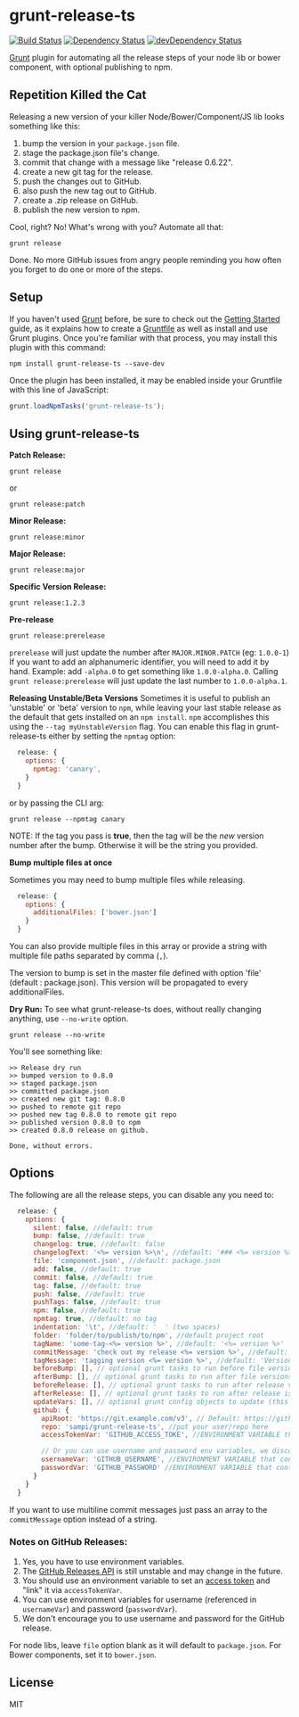 # grunt-release-ts

[![Build Status](https://travis-ci.org/sampi/grunt-release-ts.svg?branch=master)](https://travis-ci.org/sampi/grunt-release-ts)
[![Dependency Status](https://david-dm.org/sampi/grunt-release-ts.svg)](https://david-dm.org/sampi/grunt-release-ts)
[![devDependency Status](https://david-dm.org/sampi/grunt-release-ts/dev-status.svg)](https://david-dm.org/sampi/grunt-release-ts#info=devDependencies)

[Grunt](http://gruntjs.com) plugin for automating all the release steps of your node lib or bower component, with optional publishing to npm.

## Repetition Killed the Cat
Releasing a new version of your killer Node/Bower/Component/JS lib looks something like this:

1. bump the version in your `package.json` file.
2. stage the package.json file's change.
3. commit that change with a message like "release 0.6.22".
4. create a new git tag for the release.
5. push the changes out to GitHub.
6. also push the new tag out to GitHub.
7. create a .zip release on GitHub.
8. publish the new version to npm.

Cool, right? No! What's wrong with you? Automate all that:

```shell
grunt release
```

Done. No more GitHub issues from angry people reminding you how often you forget to do one or more of the steps.

## Setup
If you haven't used [Grunt](http://gruntjs.com/) before, be sure to check out the [Getting Started](http://gruntjs.com/getting-started) guide, as it explains how to create a [Gruntfile](http://gruntjs.com/sample-gruntfile) as well as install and use Grunt plugins. Once you're familiar with that process, you may install this plugin with this command:

```shell
npm install grunt-release-ts --save-dev
```

Once the plugin has been installed, it may be enabled inside your Gruntfile with this line of JavaScript:

```js
grunt.loadNpmTasks('grunt-release-ts');
```

## Using grunt-release-ts

**Patch Release:**
```shell
grunt release
```
or
```shell
grunt release:patch
```

**Minor Release:**
```shell
grunt release:minor
```

**Major Release:**
```shell
grunt release:major
```

**Specific Version Release:**
```shell
grunt release:1.2.3
```

**Pre-release**
```shell
grunt release:prerelease
```

`prerelease` will just update the number after `MAJOR.MINOR.PATCH` (eg: `1.0.0-1`)
If you want to add an alphanumeric identifier, you will need to add it by hand.
Example: add `-alpha.0` to get something like `1.0.0-alpha.0`. Calling `grunt release:prerelease` will just update the last number to `1.0.0-alpha.1`.

**Releasing Unstable/Beta Versions**
Sometimes it is useful to publish an 'unstable' or 'beta' version to `npm`, while leaving your last stable release as the default that gets installed on an `npm install`.
`npm` accomplishes this using the `--tag myUnstableVersion` flag. You can enable this flag in grunt-release-ts either by setting the `npmtag` option:

```js
  release: {
    options: {
      npmtag: 'canary',
    }
  }
```

or by passing the CLI arg:

```shell
grunt release --npmtag canary
```

NOTE: If the tag you pass is **true**, then the tag will be the *new* version number after the bump. Otherwise it will be the string you provided.


**Bump multiple files at once**

Sometimes you may need to bump multiple files while releasing.

```js
  release: {
    options: {
      additionalFiles: ['bower.json']
    }
  }
```

You can also provide multiple files in this array or provide a string with multiple file paths separated by comma (`,`).

The version to bump is set in the master file defined with option 'file' (default : package.json).
This version will be propagated to every additionalFiles.

**Dry Run:**
To see what grunt-release-ts does, without really changing anything, use `--no-write` option.

```shell
grunt release --no-write
```

You'll see something like:
```
>> Release dry run
>> bumped version to 0.8.0
>> staged package.json
>> committed package.json
>> created new git tag: 0.8.0
>> pushed to remote git repo
>> pushed new tag 0.8.0 to remote git repo
>> published version 0.8.0 to npm
>> created 0.8.0 release on github.

Done, without errors.
```

## Options
The following are all the release steps, you can disable any you need to:

```js
  release: {
    options: {
      silent: false, //default: true
      bump: false, //default: true
      changelog: true, //default: false
      changelogText: '<%= version %>\n', //default: '### <%= version %> - <%= grunt.template.today("yyyy-mm-dd") %>\n'
      file: 'component.json', //default: package.json
      add: false, //default: true
      commit: false, //default: true
      tag: false, //default: true
      push: false, //default: true
      pushTags: false, //default: true
      npm: false, //default: true
      npmtag: true, //default: no tag
      indentation: '\t', //default: '  ' (two spaces)
      folder: 'folder/to/publish/to/npm', //default project root
      tagName: 'some-tag-<%= version %>', //default: '<%= version %>'
      commitMessage: 'check out my release <%= version %>', //default: 'release <%= version %>'
      tagMessage: 'tagging version <%= version %>', //default: 'Version <%= version %>',
      beforeBump: [], // optional grunt tasks to run before file versions are bumped
      afterBump: [], // optional grunt tasks to run after file versions are bumped
      beforeRelease: [], // optional grunt tasks to run after release version is bumped up but before release is packaged
      afterRelease: [], // optional grunt tasks to run after release is packaged
      updateVars: [], // optional grunt config objects to update (this will update/set the version property on the object specified)
      github: {
        apiRoot: 'https://git.example.com/v3', // Default: https://github.com
        repo: 'sampi/grunt-release-ts', //put your user/repo here
        accessTokenVar: 'GITHUB_ACCESS_TOKE', //ENVIRONMENT VARIABLE that contains GitHub Access Token

        // Or you can use username and password env variables, we discourage you to do so
        usernameVar: 'GITHUB_USERNAME', //ENVIRONMENT VARIABLE that contains GitHub username
        passwordVar: 'GITHUB_PASSWORD' //ENVIRONMENT VARIABLE that contains GitHub password
      }
    }
  }
```

If you want to use multiline commit messages just pass an array to the `commitMessage` option instead of a string.

### Notes on GitHub Releases:

1. Yes, you have to use environment variables.
2. The [GitHub Releases API](http://developer.github.com/v3/repos/releases/) is still unstable and may change in the future.
3. You should use an environment variable to set an [access token](https://help.github.com/articles/creating-an-access-token-for-command-line-use) and "link" it via `accessTokenVar`.
4. You can use environment variables for username (referenced in `usernameVar`) and password (`passwordVar`).
5. We don't encourage you to use username and password for the GitHub release.

For node libs, leave `file` option blank as it will default to `package.json`. For Bower components, set it to `bower.json`.

## License
MIT
